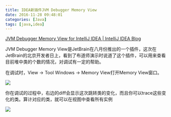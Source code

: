 ```yaml
---
title: IDEA新插件JVM Debugger Memory View
date: 2016-11-28 09:48:01
categories: [Java]
tags: [java,idea]
---
```


[JVM Debugger Memory View for IntelliJ IDEA | IntelliJ IDEA Blog](https://blog.jetbrains.com/idea/2016/08/jvm-debugger-memory-view-for-intellij-idea/)

JVM Debugger Memory View是JetBrain在八月份推出的一个插件，这次在JetBrain的北京开发者日上，看到了布道师演示时说道了这个插件，可以用来查看目前堆中类的个数的情况，对调试有一定的帮助。

在调试时，View → Tool Windows → Memory View打开Memory View窗口。

![](https://d3nmt5vlzunoa1.cloudfront.net/idea/files/2016/08/memory_analyzer_2.png)

你在调试的过程中，右边的diff会显示这次跳转类的变化，而且你可以trace这些变化的类。算计对应的类，就可以在视图中查看所有实例

![](https://d3nmt5vlzunoa1.cloudfront.net/idea/files/2016/08/memory_analyzer_1.png)